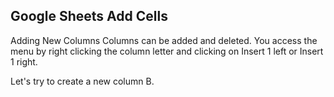 Google Sheets Add Cells
---
Adding New Columns
Columns can be added and deleted. You access the menu by right clicking the column letter and clicking on Insert 1 left or Insert 1 right.

Let's try to create a new column B.
